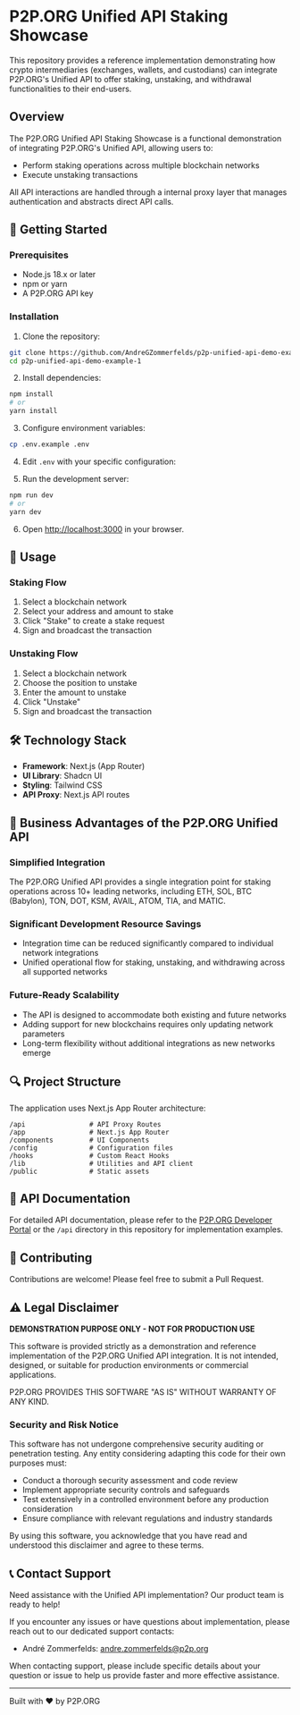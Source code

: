 # P2P.ORG Unified API Staking Showcase

This repository provides a reference implementation demonstrating how crypto intermediaries (exchanges, wallets, and custodians) can integrate P2P.ORG's Unified API to offer staking, unstaking, and withdrawal functionalities to their end-users.

## Overview

The P2P.ORG Unified API Staking Showcase is a functional demonstration of integrating P2P.ORG's Unified API, allowing users to:

- Perform staking operations across multiple blockchain networks
- Execute unstaking transactions

All API interactions are handled through a internal proxy layer that manages authentication and abstracts direct API calls.

## 🚀 Getting Started

### Prerequisites

- Node.js 18.x or later
- npm or yarn
- A P2P.ORG API key

### Installation

1. Clone the repository:

```bash
git clone https://github.com/AndreGZommerfelds/p2p-unified-api-demo-example-1.git
cd p2p-unified-api-demo-example-1
```

2. Install dependencies:

```bash
npm install
# or
yarn install
```

3. Configure environment variables:

```bash
cp .env.example .env
```

4. Edit `.env` with your specific configuration:

5. Run the development server:

```bash
npm run dev
# or
yarn dev
```

6. Open [http://localhost:3000](http://localhost:3000) in your browser.

## 📝 Usage

### Staking Flow

1. Select a blockchain network
2. Select your address and amount to stake
3. Click "Stake" to create a stake request
4. Sign and broadcast the transaction

### Unstaking Flow

1. Select a blockchain network
2. Choose the position to unstake
3. Enter the amount to unstake
4. Click "Unstake"
5. Sign and broadcast the transaction

## 🛠️ Technology Stack

- **Framework**: Next.js (App Router)
- **UI Library**: Shadcn UI
- **Styling**: Tailwind CSS
- **API Proxy**: Next.js API routes

## 💼 Business Advantages of the P2P.ORG Unified API

### Simplified Integration

The P2P.ORG Unified API provides a single integration point for staking operations across 10+ leading networks, including ETH, SOL, BTC (Babylon), TON, DOT, KSM, AVAIL, ATOM, TIA, and MATIC.

### Significant Development Resource Savings

- Integration time can be reduced significantly compared to individual network integrations
- Unified operational flow for staking, unstaking, and withdrawing across all supported networks

### Future-Ready Scalability

- The API is designed to accommodate both existing and future networks
- Adding support for new blockchains requires only updating network parameters
- Long-term flexibility without additional integrations as new networks emerge

## 🔍 Project Structure

The application uses Next.js App Router architecture:

```
/api                # API Proxy Routes
/app                # Next.js App Router
/components         # UI Components
/config             # Configuration files
/hooks              # Custom React Hooks
/lib                # Utilities and API client
/public             # Static assets
```

## 📄 API Documentation

For detailed API documentation, please refer to the [P2P.ORG Developer Portal](https://docs.p2p.org/docs/unified-api-overview) or the `/api` directory in this repository for implementation examples.

## 🤝 Contributing

Contributions are welcome! Please feel free to submit a Pull Request.

## ⚠️ Legal Disclaimer

**DEMONSTRATION PURPOSE ONLY - NOT FOR PRODUCTION USE**

This software is provided strictly as a demonstration and reference implementation of the P2P.ORG Unified API integration. It is not intended, designed, or suitable for production environments or commercial applications.

P2P.ORG PROVIDES THIS SOFTWARE "AS IS" WITHOUT WARRANTY OF ANY KIND.

### Security and Risk Notice

This software has not undergone comprehensive security auditing or penetration testing. Any entity considering adapting this code for their own purposes must:

- Conduct a thorough security assessment and code review
- Implement appropriate security controls and safeguards
- Test extensively in a controlled environment before any production consideration
- Ensure compliance with relevant regulations and industry standards

By using this software, you acknowledge that you have read and understood this disclaimer and agree to these terms.

## 📞 Contact Support

Need assistance with the Unified API implementation? Our product team is ready to help!

If you encounter any issues or have questions about implementation, please reach out to our dedicated support contacts:

- André Zommerfelds: [andre.zommerfelds@p2p.org](mailto:andre.zommerfelds@p2p.org)

When contacting support, please include specific details about your question or issue to help us provide faster and more effective assistance.

---

Built with ❤️ by P2P.ORG
